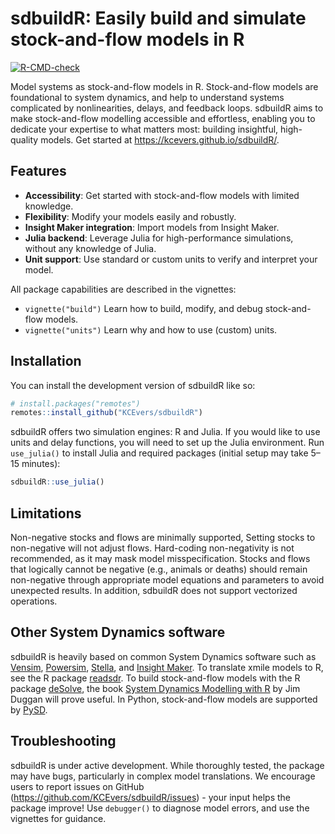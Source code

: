 
<!-- README.md is generated from README.Rmd. Please edit that file -->

# sdbuildR: Easily build and simulate stock-and-flow models in R

<!-- badges: start -->

[![R-CMD-check](https://github.com/KCEvers/sdbuildR/actions/workflows/R-CMD-check.yaml/badge.svg)](https://github.com/KCEvers/sdbuildR/actions/workflows/R-CMD-check.yaml)
<!-- badges: end -->

Model systems as stock-and-flow models in R. Stock-and-flow models are
foundational to system dynamics, and help to understand systems
complicated by nonlinearities, delays, and feedback loops. sdbuildR aims
to make stock-and-flow modelling accessible and effortless, enabling you
to dedicate your expertise to what matters most: building insightful,
high-quality models. Get started at
<https://kcevers.github.io/sdbuildR/>.

## Features

- **Accessibility**: Get started with stock-and-flow models with limited
  knowledge.
- **Flexibility**: Modify your models easily and robustly.
- **Insight Maker integration**: Import models from Insight Maker.
- **Julia backend**: Leverage Julia for high-performance simulations,
  without any knowledge of Julia.
- **Unit support**: Use standard or custom units to verify and interpret
  your model.

All package capabilities are described in the vignettes:

- `vignette("build")` Learn how to build, modify, and debug
  stock-and-flow models.
- `vignette("units")` Learn why and how to use (custom) units.
  <!-- 3. **Delays**: Not all dynamics are instantaneous. Learn about delays (fixed, smooth, material and information) and how to implement them with sdbuildR. -->
  <!-- 4. **Sensitivity**:  -->

## Installation

You can install the development version of sdbuildR like so:

``` r
# install.packages("remotes")
remotes::install_github("KCEvers/sdbuildR")
```

sdbuildR offers two simulation engines: R and Julia. If you would like
to use units and delay functions, you will need to set up the Julia
environment. Run `use_julia()` to install Julia and required packages
(initial setup may take 5–15 minutes):

``` r
sdbuildR::use_julia()
```

## Limitations

<!-- Unlike other System Dynamics software, sdbuildR makes a distinction between static and dynamic variables. This means that static variables - the initial values of stocks, constants, and graphical functions - cannot depend on dynamic variables - auxiliaries and flows. If this is the case, an error will be thrown with the problematic dependencies and the model will not be simulated.  -->

Non-negative stocks and flows are minimally supported, Setting stocks to
non-negative will not adjust flows. Hard-coding non-negativity is not
recommended, as it may mask model misspecification. Stocks and flows
that logically cannot be negative (e.g., animals or deaths) should
remain non-negative through appropriate model equations and parameters
to avoid unexpected results. In addition, sdbuildR does not support
vectorized operations.

## Other System Dynamics software

sdbuildR is heavily based on common System Dynamics software such as
[Vensim](https://vensim.com/), [Powersim](https://powersim.com/),
[Stella](https://www.iseesystems.com/), and [Insight
Maker](https://insightmaker.com/). To translate xmile models to R, see
the R package [readsdr](https://github.com/jandraor/readsdr). To build
stock-and-flow models with the R package
[deSolve](https://cran.r-project.org/web/packages/deSolve/index.html),
the book [System Dynamics Modelling with
R](https://link.springer.com/book/10.1007/978-3-319-34043-2) by Jim
Duggan will prove useful. In Python, stock-and-flow models are supported
by [PySD](https://pysd.readthedocs.io/en/master/).

## Troubleshooting

sdbuildR is under active development. While thoroughly tested, the
package may have bugs, particularly in complex model translations. We
encourage users to report issues on GitHub
(<https://github.com/KCEvers/sdbuildR/issues>) - your input helps the
package improve! Use `debugger()` to diagnose model errors, and use the
vignettes for guidance.
